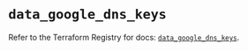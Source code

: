 # `data_google_dns_keys`

Refer to the Terraform Registry for docs: [`data_google_dns_keys`](https://registry.terraform.io/providers/hashicorp/google/5.40.0/docs/data-sources/dns_keys).
